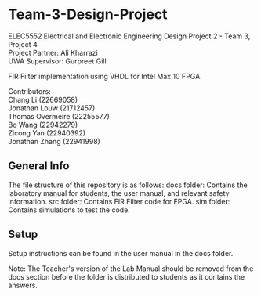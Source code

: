 # Team-3-Design-Project
ELEC5552 Electrical and Electronic Engineering Design Project 2 - Team 3, Project 4\
Project Partner: Ali Kharrazi \
UWA Supervisor: Gurpreet Gill 

FIR Filter implementation using VHDL for Intel Max 10 FPGA.

Contributors:\
Chang Li (22669058)\
Jonathan Louw (21712457)\
Thomas Overmeire (22255577)\
Bo Wang (22942279)\
Zicong Yan (22940392)\
Jonathan Zhang (22941998)

## General Info
The file structure of this repository is as follows:
docs folder: Contains the laboratory manual for students, the user manual, and relevant safety information.
src folder: Contains FIR Filter code for FPGA.
sim folder: Contains simulations to test the code.


## Setup
Setup instructions can be found in the user manual in the docs folder.

Note: The Teacher's version of the Lab Manual should be removed from the docs section before the folder is distributed to students as it contains the answers.
